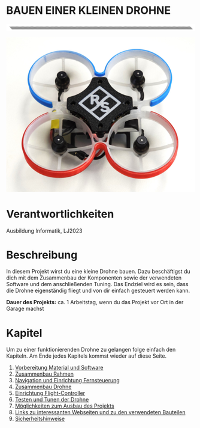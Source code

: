 # BAUEN EINER KLEINEN DROHNE
<!--- Trennbalken bei Überschriften Level 1 (#) + kann kopiert werden --->
![image](https://github.com/Rohde-Schwarz-Garage/.github/blob/main/ressources/graphics/2024_03_13_Trennbanner_GitHub_Grey_Transparent.png?raw=true)

<!--- Hier kommt ein schönes Bild + ggf. mehr im Text --->
![image](/rsc/01_img/LandingPage.jpg)



# Verantwortlichkeiten
<!--- Trennbalken bei Überschriften Level 1 (#) + kann kopiert werden --->

Ausbildung Informatik, LJ2023

# Beschreibung
<!--- Trennbalken bei Überschriften Level 1 (#) + kann kopiert werden --->

In diesem Projekt wirst du eine kleine Drohne bauen. Dazu beschäftigst du dich mit dem Zusammenbau der Komponenten sowie der verwendeten Software und dem anschließenden Tuning. Das Endziel wird es sein, dass die Drohne eigenständig fliegt und von dir einfach gesteuert werden kann.

**Dauer des Projekts:** ca. 1 Arbeitstag, wenn du das Projekt vor Ort in der Garage machst

# Kapitel
<!--- Trennbalken bei Überschriften Level 1 (#) + kann kopiert werden --->

Um zu einer funktionierenden Drohne zu gelangen folge einfach den Kapiteln. Am Ende jedes Kapitels kommst wieder auf diese Seite.

<!--- Weitere Indexe sind immer möglich --->
1. [Vorbereitung Material und Software](/docs/01_Materials.md)
2. [Zusammenbau Rahmen](/docs/02_FrameAssembly.md)
3. [Navigation und Einrichtung Fernsteuerung](/docs/03_RemoteSetup.md)
4. [Zusammenbau Drohne](/docs/04_DroneAssembly.md)
5. [Einrichtung Flight-Controller](/docs/05_FlightControllerSetup.md)
7. [Testen und Tunen der Drohne](/docs/06_TestingAndTuning.md)
8. [Möglichkeiten zum Ausbau des Projekts](/docs/07_Outlook.md)
9. [Links zu interessanten Webseiten und zu den verwendeten Bauteilen](/docs/08_Links.md)
10. [Sicherheitshinweise](/docs/09_Safety.md)